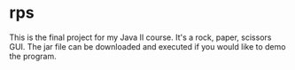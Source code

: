 # rps
This is the final project for my Java II course. It's a rock, paper, scissors GUI. The jar file can be downloaded and executed if you would like to demo the program.
